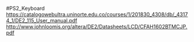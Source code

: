 #PS2_Keyboard
https://catalogowebultra.uninorte.edu.co/courses/1/201830_4308/db/_43174_1/DE2_115_User_manual.pdf
http://www.johnloomis.org/altera/DE2/Datasheets/LCD/CFAH1602BTMCJP.pdf
